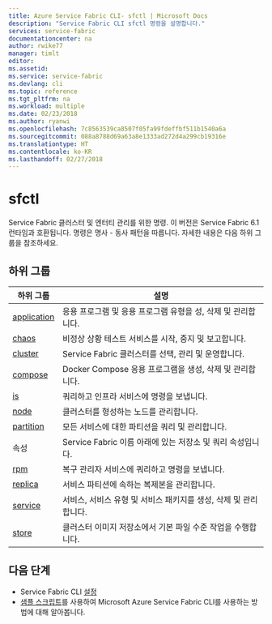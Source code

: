 ```yaml
---
title: Azure Service Fabric CLI- sfctl | Microsoft Docs
description: "Service Fabric CLI sfctl 명령을 설명합니다."
services: service-fabric
documentationcenter: na
author: rwike77
manager: timlt
editor: 
ms.assetid: 
ms.service: service-fabric
ms.devlang: cli
ms.topic: reference
ms.tgt_pltfrm: na
ms.workload: multiple
ms.date: 02/23/2018
ms.author: ryanwi
ms.openlocfilehash: 7c8563539ca8507f05fa99fdeffbf511b1540a6a
ms.sourcegitcommit: 088a8788d69a63a8e1333ad272d4a299cb19316e
ms.translationtype: HT
ms.contentlocale: ko-KR
ms.lasthandoff: 02/27/2018
---
```

# <a name="sfctl"></a>sfctl 
Service Fabric 클러스터 및 엔터티 관리를 위한 명령. 이 버전은 Service Fabric 6.1 런타임과 호환됩니다. 명령은 명사 - 동사 패턴을 따릅니다. 자세한 내용은 다음 하위 그룹을 참조하세요.

## <a name="subgroups"></a>하위 그룹
|하위 그룹|설명|
| --- | --- |
| [application](service-fabric-sfctl-application.md)| 응용 프로그램 및 응용 프로그램 유형을 성, 삭제 및 관리합니다.|
| [chaos](service-fabric-sfctl-chaos.md)   | 비정상 상황 테스트 서비스를 시작, 중지 및 보고합니다.|
| [cluster](service-fabric-sfctl-cluster.md) | Service Fabric 클러스터를 선택, 관리 및 운영합니다.|
| [compose](service-fabric-sfctl-compose.md) | Docker Compose 응용 프로그램을 생성, 삭제 및 관리합니다.|
| [is](service-fabric-sfctl-is.md)      | 쿼리하고 인프라 서비스에 명령을 보냅니다.|
| [node](service-fabric-sfctl-node.md)    | 클러스터를 형성하는 노드를 관리합니다.|
| [partition](service-fabric-sfctl-partition.md)  | 모든 서비스에 대한 파티션을 쿼리 및 관리합니다.|
| 속성  | Service Fabric 이름 아래에 있는 저장소 및 쿼리 속성입니다.|
| [rpm](service-fabric-sfctl-rpm.md)        | 복구 관리자 서비스에 쿼리하고 명령을 보냅니다.|
| [replica](service-fabric-sfctl-replica.md) | 서비스 파티션에 속하는 복제본을 관리합니다.|
| [service](service-fabric-sfctl-service.md) | 서비스, 서비스 유형 및 서비스 패키지를 생성, 삭제 및 관리합니다.|
| [store](service-fabric-sfctl-store.md)   | 클러스터 이미지 저장소에서 기본 파일 수준 작업을 수행합니다.|

## <a name="next-steps"></a>다음 단계
- Service Fabric CLI [설정](service-fabric-cli.md)
- [샘플 스크립트](/azure/service-fabric/scripts/sfctl-upgrade-application)를 사용하여 Microsoft Azure Service Fabric CLI를 사용하는 방법에 대해 알아봅니다.